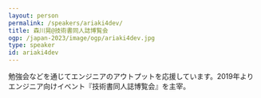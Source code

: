 ```yaml
---
layout: person
permalink: /speakers/ariaki4dev/
title: 森川晃@技術書同人誌博覧会
ogp: /japan-2023/image/ogp/ariaki4dev.jpg
type: speaker
id: ariaki4dev
---
```

勉強会などを通じてエンジニアのアウトプットを応援しています。2019年よりエンジニア向けイベント『技術書同人誌博覧会』を主宰。
